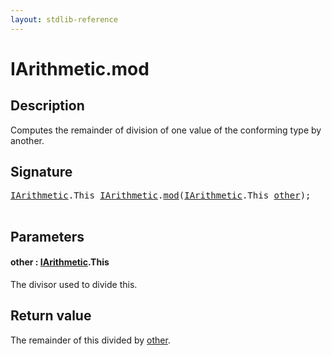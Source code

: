 ```yaml
---
layout: stdlib-reference
---
```


# IArithmetic\.mod

## Description

Computes the remainder of division of one value of the conforming type by another.



## Signature 

<pre>
<a href="index.html" class="code_type">IArithmetic</a>.<span class="code_keyword">This</span> <a href="index.html" class="code_type">IArithmetic</a>.<a href="mod.html">mod</a>(<a href="index.html" class="code_type">IArithmetic</a>.<span class="code_keyword">This</span> <a href="mod.html#decl-other" class="code_param">other</a>);

</pre>

## Parameters

####  <a id="decl-other"></a>other  : [IArithmetic](index)\.This
The divisor used to divide <span class='code'>this</span>.


## Return value
The remainder of <span class='code'>this</span> divided by <span class='code'><a href="mod.html#decl-other" class="code_param">other</a></span>.


